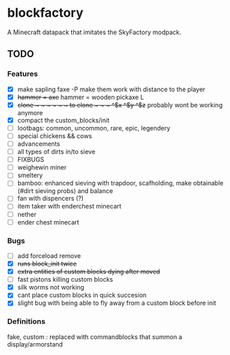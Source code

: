 # blockfactory
A Minecraft datapack that imitates the SkyFactory modpack.

## TODO

### Features
- [x] make sapling faxe -P make them work with distance to the player
- [x] ~~hammer = axe~~ hammer = wooden pickaxe L
- [x] ~~clone ~ ~ ~ ~ ~ ~ to clone ~ ~ ~ ^$x ^$y ^$z~~ probably wont be working anymore
- [x] compact the custom\_blocks/init
- [ ] lootbags: common, uncommon, rare, epic, legendery
- [ ] special chickens && cows
- [ ] advancements
- [ ] all types of dirts in/to sieve
- [ ] FIXBUGS
- [ ] weighewin miner
- [ ] smeltery
- [ ] bamboo: enhanced sieving with trapdoor, scafholding, make obtainable (#dirt sieving probs) and balance
- [ ] fan with dispencers (?)
- [ ] item taker with enderchest minecart
- [ ] nether
- [ ] ender chest minecart

### Bugs
- [ ] add forceload remove
- [x] ~~runs block\_init twice~~
- [x] ~~extra entities of custom blocks dying after moved~~
- [ ] fast pistons killing custom blocks
- [x] silk worms not working
- [x] cant place custom blocks in quick succesion
- [x] slight bug with being able to fly away from a custom block before init

### Definitions
fake, custom
: replaced with commandblocks that summon a display/armorstand
